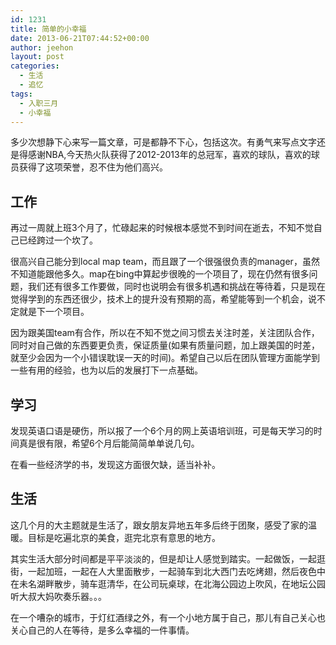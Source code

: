 ```yaml
---
id: 1231
title: 简单的小幸福
date: 2013-06-21T07:44:52+00:00
author: jeehon
layout: post
categories:
  - 生活
  - 追忆
tags:
  - 入职三月
  - 小幸福
---
```

多少次想静下心来写一篇文章，可是都静不下心，包括这次。有勇气来写点文字还是得感谢NBA,今天热火队获得了2012-2013年的总冠军，喜欢的球队，喜欢的球员获得了这项荣誉，忍不住为他们高兴。

## 工作

再过一周就上班3个月了，忙碌起来的时候根本感觉不到时间在逝去，不知不觉自己已经跨过一个坎了。

很高兴自己能分到local map team，而且跟了一个很强很负责的manager，虽然不知道能跟他多久。map在bing中算起步很晚的一个项目了，现在仍然有很多问题，我们还有很多工作要做，同时也说明会有很多机遇和挑战在等待着，只是现在觉得学到的东西还很少，技术上的提升没有预期的高，希望能等到一个机会，说不定就是下一个项目。

因为跟美国team有合作，所以在不知不觉之间习惯去关注时差，关注团队合作，同时对自己做的东西要更负责，保证质量(如果有质量问题，加上跟美国的时差，就至少会因为一个小错误耽误一天的时间)。希望自己以后在团队管理方面能学到一些有用的经验，也为以后的发展打下一点基础。

## 学习

发现英语口语是硬伤，所以报了一个6个月的网上英语培训班，可是每天学习的时间真是很有限，希望6个月后能简简单单说几句。

在看一些经济学的书，发现这方面很欠缺，适当补补。

## 生活

这几个月的大主题就是生活了，跟女朋友异地五年多后终于团聚，感受了家的温暖。目标是吃遍北京的美食，逛完北京有意思的地方。

其实生活大部分时间都是平平淡淡的，但是却让人感觉到踏实。一起做饭，一起逛街，一起加班，一起在人大里面散步，一起骑车到北大西门去吃烤翅，然后夜色中在未名湖畔散步，骑车逛清华，在公司玩桌球，在北海公园边上吹风，在地坛公园听大叔大妈吹奏乐器。。。

在一个嘈杂的城市，于灯红酒绿之外，有一个小地方属于自己，那儿有自己关心也关心自己的人在等待，是多么幸福的一件事情。